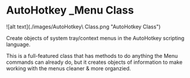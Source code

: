# AutoHotkey _Menu Class

![alt text](./images/AutoHotkey\ Class.png "AutoHotkey Class")

Create objects of system tray/context menus in the AutoHotkey scripting language&#46;

This is a full-featured class that has methods to do anything the Menu commands can already do, but it creates objects of information to make working with the menus cleaner &amp; more organzied&#46;